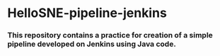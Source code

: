 # HelloSNE-pipeline-jenkins

### This repository contains a practice for creation of a simple pipeline developed on Jenkins using Java code.
